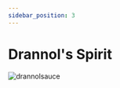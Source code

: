 ```yaml
---
sidebar_position: 3
---
```


# Drannol's Spirit

![drannolsauce](https://vwiki.valorserver.com/api/item/picture/drannol's%20spirit)
